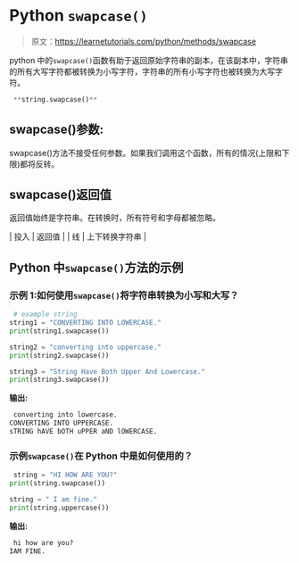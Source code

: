 # Python `swapcase()`

> 原文：<https://learnetutorials.com/python/methods/swapcase>

python 中的`swapcase()`函数有助于返回原始字符串的副本，在该副本中，字符串的所有大写字符都被转换为小写字符，字符串的所有小写字符也被转换为大写字符。

```py
 **string.swapcase()** 

```

## swapcase()参数:

swapcase()方法不接受任何参数。如果我们调用这个函数，所有的情况(上限和下限)都将反转。

## swapcase()返回值

返回值始终是字符串。在转换时，所有符号和字母都被忽略。

| 投入 | 返回值 |
| 线 | 上下转换字符串 |

## Python 中`swapcase()`方法的示例

### 示例 1:如何使用`swapcase()`将字符串转换为小写和大写？

```py
 # example string
string1 = "CONVERTING INTO LOWERCASE."
print(string1.swapcase())

string2 = "converting into uppercase."
print(string2.swapcase())

string3 = "String Have Both Upper And Lowercase."
print(string3.swapcase()) 

```

**输出:**

```py
 converting into lowercase.
CONVERTING INTO UPPERCASE.
sTRING hAVE bOTH uPPER aND lOWERCASE. 
```

### 示例`swapcase()`在 Python 中是如何使用的？

```py
 string = "HI HOW ARE YOU?"
print(string.swapcase())

string = " I am fine."
print(string.uppercase()) 

```

**输出:**

```py
 hi how are you?
IAM FINE. 
```